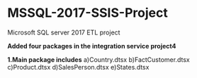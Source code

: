 # MSSQL-2017-SSIS-Project
Microsoft SQL server 2017 ETL project

****Added four packages in the integration service project4****

**1.Main package includes**
  a)Country.dtsx
  b)FactCustomer.dtsx
  c)Product.dtsx
  d)SalesPerson.dtsx
  e)States.dtsx
